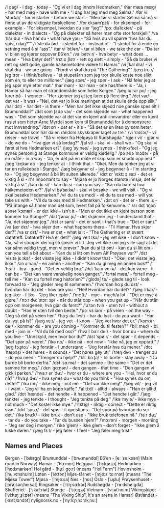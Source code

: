/i daɡ/ - i dag - today - "Og vi er i dag innom Hedmarken."
/har mæa mæɡ/ - har med meg - have with me - "i dag har jeg med meg Selma."
/før vi ˈstartər/ - før vi starter - before we start - "Men før vi starter Selma så må vi finne ut av de viktigste forskjellene."
/for ɛksəmˈpɛl/ - for eksempel - for example - "For eksempel, hvordan du sier “jeg”."
/pɔː diaˈlɛkter/ - på dialekter - in dialects - "Og på dialekter så hører man ofte stor forskjell."
/va ˈhar du/ - hva har du - what have you - "Så hvis du vil spørre “hva har du spist i dag?”"
/i ˈsteːdə føɾ/ - i stedet for - instead of - "I stedet for å ende en setning med å si “ass”."
/tar vi ˈbiːlən/ - tar vi bilen - we take the car - "Da tar vi bilen og kjører oppover E6’en."
/va ˈbetʏːɾ/ - hva betyr - what does ... mean - "Hva betyr det?"
/rɛt o ʃlɛt/ - rett og slett - simply - "Så da bruker vi rett og slett gode, gamle haikemetoden videre til Hamar."
/vi ʃkal dra/ - vi skal dra - we are going - "Fordi vi skal dra på “The Gathering”."
/jæɡ truːr/ - jeg tror - I think/believe - "et stupetårn som jeg tror skulle koste noe slikt som én, to eller tre millioner."
/jæɡ spør/ - jeg spør - I ask - "Nå føler jeg at jeg spør mye etter mat."
/har man/ - har man - one has/there is - "Ja, i Hamar så har man et strandområde som heter Koigen."
/jæɡ luːrər po/ - jeg lurer på - I wonder - "Her kjenner jeg at jeg lurer på flere ting."
/dɛt var/ - det var - it was - "Nei, det var jo ikke meningen at det skulle ende opp slik."
/har dɛt/ - har det - is there - "Men har det ikke skjedd noe ganske spesielt i Brumunddal?"
/dɛt som ʃɛdə vaɾ/ - det som skjedde var - what happened was - "Det som skjedde var at det var en kjent anti-innvandrer eller en kjent rasist som heter Arne Myrdal som kom til Brumunddal for å demonstrere mot innvandring."
/dɛt ɛr/ - det er - it's - "Så det er en liten by som heter Brumunddal som har da en random skyskraper laget av tre."
/vi ˈraɪsər/ - vi reiser - we travel - "Så vi reiser fra Helgøya til Rudshøgda."
/gjøːr vi/ - gjør vi - do we do - "Hva gjør vi så lørdag?"
/ʃal vi/ - skal vi - shall we - "Og skal vi først si hva Hedmarken er?"
/jæɡ ˈsyːnəs/ - jeg synes - I think/feel - "Og jeg synes personlig at Stange kommune er veldig kjedelig."
/po ənə ˈmɔdə/ - på en måte - in a way - "Ja, er det på en måte et skip som er snudd opp ned."
/jæɡ ˈtɛŋkər at/ - jeg tenker at - I think that - "Okei. Men da tenker jeg at vi tar en rullekebab i Stange."
/jæɡ bəˈɡynər o/ - jeg begynner å - I'm starting to - "Og jeg begynner å bli litt sulten allerede."
/dɛt ɛr ˈvɪktɪ ɔ saɪ/ - det er viktig å si - it's important to say - "Mjøsa er jo Norges største innsjø, det er viktig å si."
/kan du si/ - kan du si - can you say - "Kan du bare si hva haikemetoden er?"
/ʃal vi bəˈsøːkə/ - skal vi besøke - we will visit - "Og vi skal besøke Hedemarken."
/vil du ta ʊs mɛd/ - vil du ta oss med - will you take us with - "Vil du ta oss med til Hedmarken."
/dɛt ɛr/ - det er - there is - "På Stange så finner man det som, hvert fall på folkemunne…"
/ɛr dɛt ˈɪŋən ɕɔnər ˈkɔmər/ - er det ikke - isn't it - "Men er det ikke en kjent person som kommer fra Stange?"
/dɛt ˈʃønər jɛ/ - det skjønner jeg - I understand that - "Ja, det skjønner jeg."
/dɛt ɛr sant/ - det er sant - that's true - "Det er sant."
/va ʃær dɛr/ - hva skjer der - what happens there - "Til Hamar. Hva skjer der?"
/va ɛr dɛt/ - hva er det - what is it - "The Gathering er et svært datatreff. Datatreff? Hva er det?"
/jæɡ veːt ɪkə/ - jeg vet ikke - I don't know - "Ja, så vi stopper der og så spiser vi litt. Jeg vet ikke om jeg ville sagt at det var sånn veldig trygt, men vi prøver."
/kan du si lɪt ɔm/ - kan du si litt om - can you tell a bit about - "Kan du si litt om hvem Alf Prøysen var?"
/dɛt ˈvisːtə jɛ ɪkə/ - det visste jeg ikke - I didn't know that - "Okei, det visste jeg ikke."
/ən ɔːnən/ - en annen - another - "Kan du gi meg en annen bok?"
/ˈbraː/ - bra - good - "Det er veldig bra."
/dɛt ˈkaːn vɛːrə/ - det kan være - it can be - "Det kan være vanskelig noen ganger."
/ˈfɔrtəl mæa/ - fortell meg - tell me - "Kan du fortell meg historien?"
/ˈglɛdəʃ te/ - glede seg til - look forward to - "Jeg gleder meg til sommeren."
/ˈhvoɾdan hɑːʂ du dɛt/ - hvordan har du det - how are you - "Hei! Hvordan har du det?"
/ˈjæɡ liːkər/ - jeg liker - I like - "Jeg liker epler."
/ˈmʊʃiː/ - mye - much/a lot - "Det er mye å gjøre."
/ˈnɔːɾ dʉː ˈstɔrː ɔp/ - når du står opp - when you get up - "Når du står opp om morgenen, hva gjør du først?"
/ˈuːtən tvil/ - uten tvil - without a doubt - "Han er uten tvil den beste."
/ˈpɔː vɛːiən/ - på veien - on the way - "Jeg så det på veien her."
/ˈhaːʂ du ˈlʏst/ - har du lyst - do you want - "Har du lyst på is?"
/ˈjæɡ vɛːt/ - jeg vet - I know - "Jeg vet hvor det er."
/ˈkomːər dʉː/ - kommer du - are you coming - "Kommer du til festen?"
/ˈbliː med/ - bli med - join in - "Vil du bli med oss?"
/ˈhvaːr bɔːr dʉː/ - hvor bor du - where do you live - "Unnskyld, men hvor bor du?"
/dɛt ˈspøːr/ - det spør - it depends - "Det spør på været."
/ˈikə no/ - ikke nå - not now - "Ikke nå, jeg er opptatt."
/ˈjæɡ fɔːʂtoː/ - jeg forstår - I understand - "Jeg forstår hva du mener."
/dɛt ˈhæpəʂ/ - det høres - it sounds - "Det høres gøy ut!"
/ˈtreŋ dʉː/ - trenger du - do you need - "Trenger du hjelp?"
/ˈbliː bɔːʈə/ - bli borte - stay away - "Du burde bli borte derfra."
/dɛt ˈsɑːmə/ - det samme - the same - "Det er det samme for meg."
/ˈdɛn ˈɡɑːŋən/ - den gangen - that time - "Den gangen vi gikk i parken."
/ˈhvaːr er ˈdʉː/ - hvor er du - where are you - "Hei, hvor er du nå?"
/ˈhvaːʂ dʉː/ - hva synes du - what do you think - "Hva synes du om dette?"
/ˈikə miː/ - ikke meg - not me - "Det var ikke meg!"
/ˈjæɡ vil/ - jeg vil - I want - "Jeg vil ha en kopp kaffe."
/ˈalːtiːd/ - alltid - always - "Han er alltid glad."
/dɛt ˈhænde/ - det hendte - it happened - "Det hendte i går."
/ˈjæɡ tenkte/ - jeg tenkte - I thought - "Jeg tenkte på deg."
/ˈikə ˈmyːə/ - ikke mye - not much - "Det koster ikke mye."
/ˈrɪktɪɡ/ - riktig - correct - "Dette er riktig svar."
/dɛt ˈspɔːr/ - det spør - it questions - "Det spør på hvordan du ser det."
/ˈikə brʉːk/ - ikke bruk - don't use - "Ikke bruk telefonen nå."
/ˈtaːr dʉː/ - tar du - do you take - "Tar du bussen hjem?"
/ˈmɔːrən/ - morgen - morning - "Jeg ser deg i morgen."
/ˈikə ˈglem/ - ikke glem - don't forget - "Ikke glem å lukke døren."
/ˈjæɡ fɛːl/ - jeg føler - I feel - "Jeg føler meg trist."

## Names and Places
Bergen - [ˈbæ̂rɡn̩]
Brumunddal - [ˈbrʉːmʉndɑl]
E6’en - [eː ˈseːksən] (Main road in Norway)
Hamar - [ˈhɑːmɑr]
Helgøya - [ˈhɛlɡøːja]
Hedmarken - [ˈhɛdːmarkən]
Hol gård - [huːl ɡoːr] (means "Hol Farm")
Hovinsholm - [ˈhuːvɪnshʊlm]
Løten - [ˈløːtən]
Mjøs-tårnet - [mjøːs ˈtoːrnət] (means "The Mjøsa Tower")
Mjøsa - [ˈmjøːsa]
Nes - [nɛs]
Oslo - [ˈʊʂlʊ]
Prøysenhuset - [ˈprøːsənˌhʉːsət]
Ringsaker - [ˈrɪŋːsɑːkər]
Rudshøgda - [ˈrʉːdshøːɡda]
Skafferiet - [ˈskafːriət]
Stange - [ˈstɑŋːə]
Vietnam - [viːətˈnɑːm]
Vikingskipet - [ˈviːkɪŋːˌʂiːpət] (means "The Viking Ship", it's an arena in Hamar)
Østlandet - [ˈøːstˌlɑndət]
nylignorsk.no - [ˈnyːliːɲˌnɔrskˌnuː]
